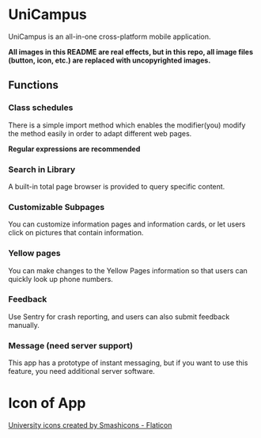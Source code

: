 # UniCampus

UniCampus is an all-in-one cross-platform mobile application.

**All images in this README are real effects, but in this repo, all image files (button, icon, etc.) are replaced with uncopyrighted images.**

## Functions

### Class schedules

There is a simple import method which enables the modifier(you) modify the method easily in order to adapt different web pages.

**Regular expressions are recommended**

<!-- [Class schedules image]() -->

### Search in Library

A built-in total page browser is provided to query specific content.


### Customizable Subpages
You can customize information pages and information cards, or let users click on pictures that contain information.


### Yellow pages
You can make changes to the Yellow Pages information so that users can quickly look up phone numbers.


### Feedback
Use Sentry for crash reporting, and users can also submit feedback manually.

### Message (need server support)
This app has a prototype of instant messaging, but if you want to use this feature, you need additional server software.


# Icon of App

[University icons created by Smashicons - Flaticon](https://www.flaticon.com/free-icons/university)
